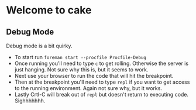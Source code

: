 # Welcome to cake

## Debug Mode
Debug mode is a bit quirky.

* To start run `foreman start --procfile Procfile-Debug`
* Once running you'll need to type `c` to get rolling. Otherwise the server is just hanging. Not sure why this is, but it seems to work.
* Next use your browser to run the code that will hit the breakpoint.
* Then at the breakpoint you'll need to type `repl` if you want to get access to the running environment. Again not sure why, but it works.
* Lastly Crtl-C will break out of `repl` but doesn't return to executing code. Sighhhhhhh.
